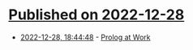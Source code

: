 # [Published on 2022-12-28](index.md)

* [2022-12-28, 18:44:48](https://news.ycombinator.com/item?id=34164221) - [Prolog at Work](https://old.reddit.com/r/prolog/comments/zswi13/prolog_at_work/)
